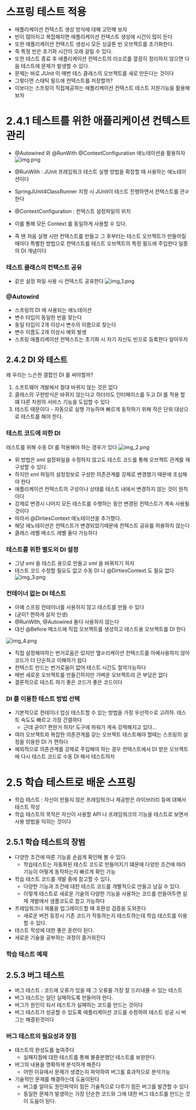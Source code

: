 # 스프링 테스트 적용
- 애플리케이션 컨텍스트 생성 방식에 대해 고민해 보자
- 빈이 많아지고 복잡해지면 애플리케이션 컨텍스트 생성에 시간이 많이 든다
- 또한 애플리케이션 컨텍스트 생성시 모든 싱글톤 빈 오브젝트를 초기화한다.
- 즉 특정 빈은 초기화 시간이 오래 걸릴 수 있다.
- 또한 테스트 종료 후 애플리케이션 컨텍스트의 리소르를 깔끔히 정리하지 않으면 다음 테스트에 문제가 발생할 수 있다.
- 문제는 바로 JUnit 이 매번 테스 클래스의 오브젝트를 새로 만든다는 것이다
- 그렇다면 스태틱 필드에 컨텍스트를 저장할까?
- 이보다는 스프링이 직접제공하는 애플리케이션 컨텍스트 테스트 지원기능을 활용해 보자

# 2.4.1 테스트를 위한 애플리케이션 컨텍스트 관리
- @Autowired 와 @RunWith @ContextConfiguration 애노테이션을 활용하자
![img.png](../img/2_4~5_1.png)

- @RunWith : JUnit 프레임워크 테스트 실행 방법을 확장할 때 사용하는 애노테이션이다
- SpringJUnit4ClassRunner 지정 시 JUnit이 테스트 진행하면서 컨텍스트를 관ㄹ한다
- @ContextConfiguration : 컨텍스트 설정파일의 위치
- 이를 통해 모든 Context 를 동일하게 사용할 수 있다.
- 즉 맨 처음 실행 시만 컨텍스트를 만들고 그 후부터는 테스트 오브젝트가 만들어질 때마다 특별한 방법으로 컨텍스트를 테스트 오브젝트의 특정 필드에 주입한다 일종의 DI 개념이다

### 테스트 클래스의 컨택스트 공유
- 같은 설정 파일 사용 시 컨텍스트 공유한다
![img_1.png](../img/2_4~5_2.png)

### @Autowird
- 스프링의 DI 에 사용되는 애노테이션
- 변수 타입이 동일한 빈을 찾는다
- 동일 타입이 2개 이상시 변수의 이름으로 찾는다
- 변수 이름도 2개 이상시 예외 발생
- 스프링 애플리케이션 컨텍스트는 초기화 시 자기 자신도 빈으로 등록한다 알아두자

## 2.4.2 DI 와 테스트
왜 우리는 느슨한 결합인 DI 를 써야할까?
1. 소프트웨어 개발에서 절대 바뀌지 않는 것은 없다
2. 클래스의 구현방식은 바뀌지 않는다고 하더라도 인터페이스를 두고 DI 를 적용 할 떄 다른 차원의 서비스 기능을 도입할 수 있다
3. 테스트 때문이다 - 자동으로 실행 가능하며 빠르게 동작하기 위해 작은 단위 대상으로 테스트를 해야 한다.

### 테스트 코드에 의한 DI
테스트를 위해 수동 DI 를 적용해야 하는 경우가 있다
![img_2.png](../img/2_4~5_3.png)
- 위 방법은 xml 설정파일을 수정하지 않고도 테스트 코드를 통해 오브젝트 관계를 재구성할 수 있다.
- 하지만 xml 파일의 설정정보로 구성한 의존관계를 강제로 변경했기 때문에 조심해야 한다
- 애플리케이션 컨텍스트의 구성이나 상태를 테스트 내에서 변경하지 않는 것이 원칙이다
- 강제로 변경시 나머지 모든 테스트를 수행하는 동안 변경된 컨텍스트가 계속 사용될것이다
- 따라서 @DirtiesContext 애노테이션을 추가했다.
- 해당 애노테이션은 컨텍스트가 변경되었기때문에 컨텍스트 공유를 허용하지 않는다
- 클래스 레벨 메소드 레벨 둘다 가능하다

### 테스트를 위한 별도의 DI 설정
- 그냥 xml 을 테스트 용으로 만들고 xml 을 바꿔치기 하자
- 테스트 코드 수정할 필요도 없고 수동 DI 나 @DirtiesContext 도 필요 없다
![img_3.png](../img/2_4~5_4.png)

### 컨테이너 없는 DI 테스트
- 아예 스프링 컨테이너를 사용하지 않고 테스트를 만들 수 있다
- (굳이? 편하게 살자 인생)
- @RunWith, @Autowired 둘다 사용하지 않는다
- 대신 @Before 메소드에 직접 오브젝트를 생성하고 테스트용 오브젝트를 DI 한다

![img_4.png](../img/2_4~5_5.png)

- 직접 설정해야하는 번거로움은 있지만 앺ㄹ리케이션 컨텍스트를 아예사용하지 않아 코드가 더 단순하고 이해하기 쉽다
- 컨텍스트 만드는 번거로움이 없어 테스트 시간도 절약가능하다
- 매번 새로운 오브젝트를 만들긴하지만 가벼운 오브젝트라 큰 부담은 없다
- 결론적으로 테스트 하기 좋은 코드가 좋은 코드이다

### DI 를 이용한 테스트 방법 선택
- 기본적으로 컨테이너 업싱 테스트할 수 있는 방법을 가장 우선적ㅇ로 고려하. 테스트 속도도 빠르고 가장 간결하다
  - 근데 굳이? 편한거 하자! 도구에 파워가 계속 강력해지고 있다...
- 여러 오브젝트와 복잡한 의존관계를 갖는 오브젝트 테스트해야 할때는 스프링의 설정을 이용한 DI 가 편하다
- 예외적으로 의존관계를 강제로 주입해야 하는 경우 컨텍스트에서 DI 받은 오브젝트에 다시 테스트 코드로 수동 DI 해서 테스트하자

# 2.5 학습 테스트로 배운 스프링
- 학습 테스트 : 자신이 만들지 않은 프레임워크나 제공받은 라이브러리 등에 대해서 테스트 작성
- 학습 테스트의 목적은 자신이 사용할 API 나 프레임워크의 기능을 테스트로 보면서 사용 방법을 익히는 것이다

## 2.5.1 학습 테스트의 장범
- 다양한 조건에 따른 기능을 손쉽게 확인해 볼 수 있다.
  - 학습테스트는 자동화된 테스트 코드로 만들어지기 떄문에 다양한 조건에 따라 기능이 어떻게 동작하는지 빠르게 확인 가능
- 학습 테스트 코드를 개발 중에 참고할 수 있다.
  - 다양한 기능과 조건에 대한 테스트 코드를 개별적으로 만들고 남길 수 있다.
  - 이렇게 테스트로 새로운 기술의 다양한 기능을 사용하는 코드를 만들어두면 실제 개발에서 샘플코도로 참고 가능하다
- 프레임워크나 제품을 업그레이드할 때 호환성 검증을 도와준다
  - 새로운 버전 등장시 기존 코드가 작동하는지 테스트하는데 학습 테스트를 이용할 수 있다.
- 테스트 작성에 대한 좋은 훈련이 된다.
- 새로운 기술을 공부하는 과정이 즐거워진다

### 학습 테스트 예제


## 2.5.3 버그 테스트
- 버그 테스트 : 코드에 오류가 있을 때 그 오류를 가장 잘 드러내줄 수 있는 테스트
- 버그 테스트는 일단 실패하도록 만들어야 한다.
- 버그가 원인이 되서 테스트가 실패하는 코드를 만드는 것이다
- 버그 테스트가 성공할 수 있도록 애플리케이션 코드를 수정하여 테스트 성공 시 버그는 해결된것이다

### 버그 테스트의 필요성과 장점
- 테스트의 완성도를 높여주다
  - 실패지점에 대한 테스트를 통해 불충분했던 테스트를 보완한다.
- 버그의 내용을 명확하게 분석하게 해준다
  - 어떤 이유에서 문제가 생겼는지 파악하여 버그를 효과적으로 분석가능
- 기술적인 문제를 해결하는데 도움이된다
  - 버그를 알아도 원인파악이 힘든 기술적으로 다루기 힘든 버그를 발견할 수 있다
  - 동일한 문제가 발생하는 가장 단순한 코드와 그에 대한 버그 테스트를 만드는 것이 도움이 된다.

